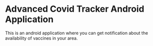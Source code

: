 # Advanced Covid Tracker Android Application

This is an android application where you can get notification about the availability of vaccines in your area.
